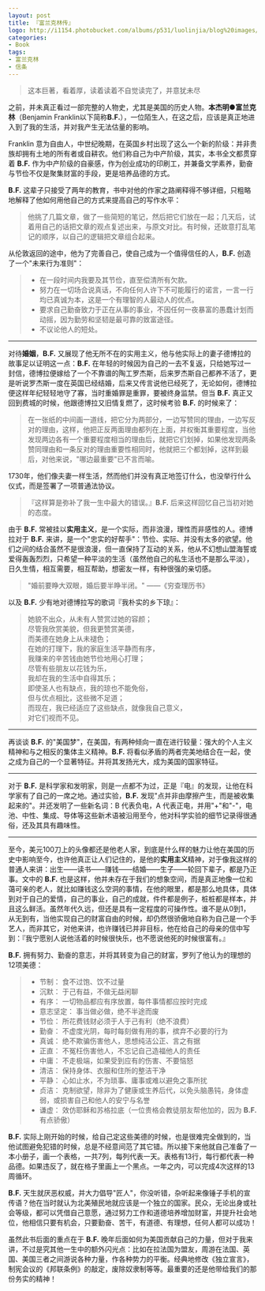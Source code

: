 ```yaml
---
layout: post
title: 『富兰克林传』
logo: http://i1154.photobucket.com/albums/p531/luolinjia/blog%20images/franklin_zps3ftxd3ib.jpg
categories:
- Book
tags:
- 富兰克林
- 信条
---
```


> 这本巨著，看着厚，读着读着不自觉读完了，并意犹未尽

之前，并未真正看过一部完整的人物史，尤其是美国的历史人物。**本杰明●富兰克林**（Benjamin Franklin以下简称**B.F.**），一位陌生人，在这之后，应该是真正地进入到了我的生活，并对我产生无法估量的影响。  

Franklin 意为自由人，中世纪晚期，在英国乡村出现了这么一个新的阶级：并非贵族却拥有土地的所有者或自耕农。他们称自己为中产阶级，其实，本书全文都贯穿着 **B.F.** 作为中产阶级的自豪感，作为创业成功的印刷工，并兼备文学素养，勤奋与节俭不仅是聚集财富的手段，更是培养品德的方式。  

**B.F.** 这辈子只接受了两年的教育，书中对他的作家之路阐释得不够详细，只粗略地解释了他如何用他自己的方式来提高自己的写作水平：  

> 他挑了几篇文章，做了一些简短的笔记，然后把它们放在一起；几天后，试着用自己的话把文章的观点复述出来，与原文对比。有时候，还故意打乱笔记的顺序，以自己的逻辑把文章组合起来。  

从伦敦返回的途中，他为了完善自己，使自己成为一个值得信任的人，**B.F.** 创造了一个"未来行为准则"：  

> - 在一段时间内我要及其节俭，直至偿清所有欠款。
> - 努力在一切场合说真话，不向任何人许下不可能履行的诺言，一言一行均已真诚为本，这是一个有理智的人最动人的优点。
> - 要求自己勤奋致力于正在从事的事业，不因任何一夜暴富的愚蠢计划而动摇，因为勤劳和坚韧是最可靠的致富途径。
> - 不议论他人的短处。  

___  
对待**婚姻**，**B.F.** 又展现了他无所不在的实用主义，他与他实际上的妻子德博拉的故事足以证明这一点：**B.F.** 在年轻的时候因为自己的一去不复返，只给她写过一封信，德博拉便嫁给了一个不靠谱的陶工罗杰斯，后来罗杰斯自己都养不活了，更是听说罗杰斯一度在英国已经结婚，后来又传言说他已经死了，无论如何，德博拉便这样年纪轻轻地守了寡，当时重婚罪是重罪，要被终身监禁。但当 **B.F.** 真正又回到费城的时候，他跟德博拉又旧情复燃了，这时候考验 **B.F.** 的时候来了：  

> 在一张纸的中间画一道线，把它分为两部分，一边写赞同的理由，一边写反对的理由，这样，他把正反两面理由都列在上面，并权衡其重要程度，当他发现两边各有一个重要程度相当的理由后，就把它们划掉，如果他发现两条赞同理由和一条反对的理由重要性相同时，他就把三个都划掉，这样到最后，对他来说，"哪边最重要"已不言而喻。  

1730年，他们像夫妻一样生活，然而他们并没有真正地签订什么，也没举行什么仪式，而是签署了一项普通法协议。  

> 『这样算是弥补了我一生中最大的错误。』**B.F.** 后来这样回忆自己当初对她的态度。  

由于 **B.F.** 常被挂以**实用主义**，是一个实际，而非浪漫，理性而非感性的人。德博拉对于 **B.F.** 来讲，是一个"忠实的好帮手"：节俭、实际、并没有太多的欲望。他们之间的结合虽然不是很浪漫，但一直保持了互动的关系，他从不幻想山盟海誓或爱得轰轰烈烈，只希望一种平淡的生活（虽然他自己的私生活也不是那么平淡），日久生情，相互需要，相互帮助，想密友一样，有种很强的亲切感。  

> "婚前要睁大双眼，婚后要半睁半闭。" ——《穷查理历书》  

以及 **B.F.** 少有地对德博拉写的歌词『我朴实的乡下琼』：  

> 她貌不出众，从未有人赞赏过她的容颜；  
尽管我欣赏美貌，但我更赞赏美德，  
而美德在她身上从未褪色；  
在她的打理下，我的家庭生活平静而有序，  
我赚来的辛苦钱由她节俭地用心打理；  
尽管有些朋友以花钱为乐，  
我却在我的生活中自得其乐；  
即使圣人也有缺点，我的琼也不能免俗，  
但与优点相比，这些微不足道；  
而现在，我已经适应了这些缺点，就像我自己意义，  
对它们视而不见。  

___  
再谈谈 **B.F.** 的"美国梦"，在美国，有两种倾向一直在进行较量：强大的个人主义精神和与之相反的集体主义精神。**B.F.** 将看似矛盾的两者完美地结合在一起，使之成为自己的一个显著特征。并将其发扬光大，成为美国的国家特征。  

___  
对于 **B.F.** 是科学家和发明家，则是一点都不为过，正是『电』的发现，让他在科学家有了自己的一席之地。通过实验，**B.F.** 发现"点并非由摩擦产生，而是被收集起来的"。并还发明了一些新名词：B 代表负电，A 代表正电，并用"+"和"-"，电池、中性、集成、导体等这些新术语被沿用至今，他对科学实验的细节记录得很通俗，还及其具有趣味性。  

___  
至今，美元100刀上的头像都还是他老人家，到底是什么样的魅力让他在美国的历史中影响至今，也许他真正让人们记住的，是他的**实用主义**精神，对于像我这样的普通人来讲：出生——读书——赚钱——结婚——生子——轮回下辈子，都是乃正事。文中的 **B.F.** 也是这样，他并未存在于我们的想象空间，而是真正地像一位和蔼可亲的老人，就比如赚钱这么空洞的事情，在他的眼里，都是那么地具体，具体到对于自己的爱情，自己的事业，自己的成就，件件都是例子，桩桩都是样本，并且这么鲜活。虽然年代久远，但还是具有一定程度的可操作性。谁不是从0到1，从无到有，当他实现自己的财富自由的时候，却仍然很骄傲地自称为自己是一个手艺人，而非其它，对他来讲，也许赚钱已并非目标，他在给自己的母亲的信中写到：『我宁愿别人说他活着的时候很快乐，也不愿说他死的时候很富有。』  

**B.F.** 拥有努力、勤奋的意志，并将其转变为自己的财富，罗列了他认为的理想的12项美德：  

> - 节制： 食不过饱、饮不过量
> - 沉默： 于己有益，不做无益闲聊
> - 有序： 一切物品都应有序放置，每件事情都应按时完成
> - 意志坚定： 事当做必做，绝不半途而废
> - 节俭： 所花费钱财必须于人于己有利（绝不浪费）
> - 勤奋： 不虚度光阴，每时每刻做有用的事，摈弃不必要的行为
> - 真诚： 绝不欺骗伤害他人，思想纯洁公正、言之有据
> - 正直： 不冤枉伤害他人，不忘记自己造福他人的责任
> - 中庸： 不走极端，如果受到应有的伤害、不要恼怒
> - 清洁： 保持身体、衣服和住所的整洁干净
> - 平静： 心如止水，不为琐事、庸事或难以避免之事所扰
> - 贞洁： 克制欲望，除非为了健康或生养后代，以免头脑愚钝，身体虚弱，或损害自己和他人的安宁与名誉
> - 谦虚： 效仿耶稣和苏格拉底（一位贵格会教徒朋友帮他加的，因为 **B.F.** 有点骄傲）  

**B.F.** 实际上刚开始的时候，给自己定这些美德的时候，也是很难完全做到的，当他试图避免犯错的时候，总是不经意间范了其它错。所以接下来他就自己准备了一本小册子，画一个表格，一共7列，每列代表一天。表格有13行，每行都代表一种品德。如果违反了，就在格子里画上一个黑点。一年之内，可以完成4次这样的13周循环。  

**B.F.** 天生就厌恶权威，并大力倡导"匠人"，你没听错，杂听起来像锤子手机的宣传语？他在当时就认为北美殖民地就应该是一个独立的国家。民众，无论出身或社会等级，都可以凭借自己意愿，通过努力工作和道德培养增加财富，并提升社会地位，他相信只要有机会，只要勤奋、苦干，有道德、有理想，任何人都可以成功！  

虽然此书后面的重点在于 **B.F.** 晚年后面如何为美国贡献自己的力量，但对于我来讲，不过是究其他一生中的额外闪光点：比如在拉法国为盟友，周游在法国、英国、美国三者之间游说各种力量，作各种势力的平衡。经典地修改《独立宣言》，制宪会议的《邦联条例》的敲定，废除奴隶制等等。最重要的还是他带给我们的那份务实的精神！

